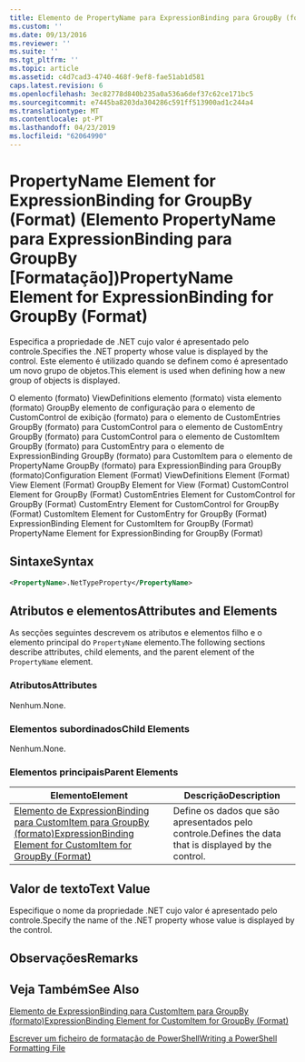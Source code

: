 ```yaml
---
title: Elemento de PropertyName para ExpressionBinding para GroupBy (formato) | Documentos da Microsoft
ms.custom: ''
ms.date: 09/13/2016
ms.reviewer: ''
ms.suite: ''
ms.tgt_pltfrm: ''
ms.topic: article
ms.assetid: c4d7cad3-4740-468f-9ef8-fae51ab1d581
caps.latest.revision: 6
ms.openlocfilehash: 3ec82778d840b235a0a536a6def37c62ce171bc5
ms.sourcegitcommit: e7445ba8203da304286c591ff513900ad1c244a4
ms.translationtype: MT
ms.contentlocale: pt-PT
ms.lasthandoff: 04/23/2019
ms.locfileid: "62064990"
---
```

# <a name="propertyname-element-for-expressionbinding-for-groupby-format"></a><span data-ttu-id="f6722-102">PropertyName Element for ExpressionBinding for GroupBy (Format) (Elemento PropertyName para ExpressionBinding para GroupBy [Formatação])</span><span class="sxs-lookup"><span data-stu-id="f6722-102">PropertyName Element for ExpressionBinding for GroupBy (Format)</span></span>

<span data-ttu-id="f6722-103">Especifica a propriedade de .NET cujo valor é apresentado pelo controle.</span><span class="sxs-lookup"><span data-stu-id="f6722-103">Specifies the .NET property whose value is displayed by the control.</span></span> <span data-ttu-id="f6722-104">Este elemento é utilizado quando se definem como é apresentado um novo grupo de objetos.</span><span class="sxs-lookup"><span data-stu-id="f6722-104">This element is used when defining how a new group of objects is displayed.</span></span>

<span data-ttu-id="f6722-105">O elemento (formato) ViewDefinitions elemento (formato) vista elemento (formato) GroupBy elemento de configuração para o elemento de CustomControl de exibição (formato) para o elemento de CustomEntries GroupBy (formato) para CustomControl para o elemento de CustomEntry GroupBy (formato) para CustomControl para o elemento de CustomItem GroupBy (formato) para CustomEntry para o elemento de ExpressionBinding GroupBy (formato) para CustomItem para o elemento de PropertyName GroupBy (formato) para ExpressionBinding para GroupBy (formato)</span><span class="sxs-lookup"><span data-stu-id="f6722-105">Configuration Element (Format) ViewDefinitions Element (Format) View Element (Format) GroupBy Element for View (Format) CustomControl Element for GroupBy (Format) CustomEntries Element for CustomControl for GroupBy (Format) CustomEntry Element for CustomControl for GroupBy (Format) CustomItem Element for CustomEntry for GroupBy (Format) ExpressionBinding Element for CustomItem for GroupBy (Format) PropertyName Element for ExpressionBinding for GroupBy (Format)</span></span>

## <a name="syntax"></a><span data-ttu-id="f6722-106">Sintaxe</span><span class="sxs-lookup"><span data-stu-id="f6722-106">Syntax</span></span>

```xml
<PropertyName>.NetTypeProperty</PropertyName>
```

## <a name="attributes-and-elements"></a><span data-ttu-id="f6722-107">Atributos e elementos</span><span class="sxs-lookup"><span data-stu-id="f6722-107">Attributes and Elements</span></span>

<span data-ttu-id="f6722-108">As secções seguintes descrevem os atributos e elementos filho e o elemento principal do `PropertyName` elemento.</span><span class="sxs-lookup"><span data-stu-id="f6722-108">The following sections describe attributes, child elements, and the parent element of the `PropertyName` element.</span></span>

### <a name="attributes"></a><span data-ttu-id="f6722-109">Atributos</span><span class="sxs-lookup"><span data-stu-id="f6722-109">Attributes</span></span>

<span data-ttu-id="f6722-110">Nenhum.</span><span class="sxs-lookup"><span data-stu-id="f6722-110">None.</span></span>

### <a name="child-elements"></a><span data-ttu-id="f6722-111">Elementos subordinados</span><span class="sxs-lookup"><span data-stu-id="f6722-111">Child Elements</span></span>

<span data-ttu-id="f6722-112">Nenhum.</span><span class="sxs-lookup"><span data-stu-id="f6722-112">None.</span></span>

### <a name="parent-elements"></a><span data-ttu-id="f6722-113">Elementos principais</span><span class="sxs-lookup"><span data-stu-id="f6722-113">Parent Elements</span></span>

|<span data-ttu-id="f6722-114">Elemento</span><span class="sxs-lookup"><span data-stu-id="f6722-114">Element</span></span>|<span data-ttu-id="f6722-115">Descrição</span><span class="sxs-lookup"><span data-stu-id="f6722-115">Description</span></span>|
|-------------|-----------------|
|[<span data-ttu-id="f6722-116">Elemento de ExpressionBinding para CustomItem para GroupBy (formato)</span><span class="sxs-lookup"><span data-stu-id="f6722-116">ExpressionBinding Element for CustomItem for GroupBy (Format)</span></span>](./expressionbinding-element-for-customitem-for-groupby-format.md)|<span data-ttu-id="f6722-117">Define os dados que são apresentados pelo controle.</span><span class="sxs-lookup"><span data-stu-id="f6722-117">Defines the data that is displayed by the control.</span></span>|

## <a name="text-value"></a><span data-ttu-id="f6722-118">Valor de texto</span><span class="sxs-lookup"><span data-stu-id="f6722-118">Text Value</span></span>

<span data-ttu-id="f6722-119">Especifique o nome da propriedade .NET cujo valor é apresentado pelo controle.</span><span class="sxs-lookup"><span data-stu-id="f6722-119">Specify the name of the .NET property whose value is displayed by the control.</span></span>

## <a name="remarks"></a><span data-ttu-id="f6722-120">Observações</span><span class="sxs-lookup"><span data-stu-id="f6722-120">Remarks</span></span>

## <a name="see-also"></a><span data-ttu-id="f6722-121">Veja Também</span><span class="sxs-lookup"><span data-stu-id="f6722-121">See Also</span></span>

[<span data-ttu-id="f6722-122">Elemento de ExpressionBinding para CustomItem para GroupBy (formato)</span><span class="sxs-lookup"><span data-stu-id="f6722-122">ExpressionBinding Element for CustomItem for GroupBy (Format)</span></span>](./expressionbinding-element-for-customitem-for-groupby-format.md)

[<span data-ttu-id="f6722-123">Escrever um ficheiro de formatação de PowerShell</span><span class="sxs-lookup"><span data-stu-id="f6722-123">Writing a PowerShell Formatting File</span></span>](./writing-a-powershell-formatting-file.md)
